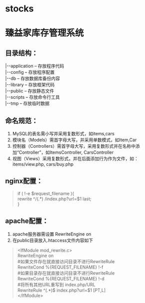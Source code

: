 # stocks
臻益家库存管理系统  
==================

目录结构：
----------  
|--application – 存放程序代码  
|--config – 存放程序配置  
|--db – 存放数据库备份内容  
|--library – 存放框架代码  
|--public – 存放静态文件   
|--scripts – 存放命令行工具  
|--tmp – 存放临时数据   

命名规范：
---------  
1. MySQL的表名需小写并采用复数形式，如items,cars  
2. 模块名（Models）需首字母大写，并采用单数模式，如Item,Car  
3. 控制器（Controllers）需首字母大写，采用复数形式并在名称中添加“Controller”，如ItemsController, CarsController  
4. 视图（Views）采用复数形式，并在后面添加行为作为文件，如：items/view.php, cars/buy.php

nginx配置：
----------  
>if ( !-e $request_filename ){  
  >rewrite ^/(.*)   /index.php?url=$1 last;  
>}

apache配置：
-----------  
1. apache服务器需设置 RewriteEngine on  
2. 在public目录放入.htaccess文件内容如下  
>\<IfModule mod_rewrite.c>  
>RewriteEngine on  
>#如果文件存在就直接访问目录不进行RewriteRule  
>RewriteCond %{REQUEST_FILENAME} !-f  
>#如果目录存在就直接访问目录不进行RewriteRule  
>RewriteCond %{REQUEST_FILENAME} !-d  
>#将所有其他URL重写到 index.php/URL  
>RewriteRule ^(.*)$ index.php?url=$1 [PT,L]  
>\</IfModule>  
